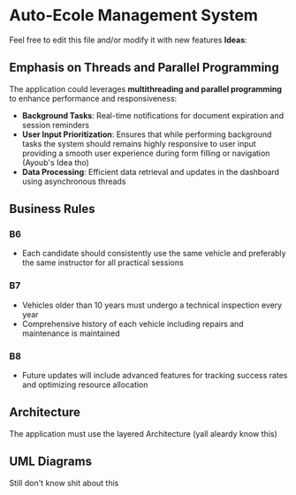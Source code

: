 # Auto-Ecole Management System
Feel free to edit this file and/or modify it with new features
**Ideas**:

## Emphasis on Threads and Parallel Programming
The application could leverages **multithreading and parallel programming** to enhance performance and responsiveness:
- **Background Tasks**: Real-time notifications for document expiration and session reminders
- **User Input Prioritization**: Ensures that while performing background tasks the system should remains highly responsive to user input providing a smooth user experience during form filling or navigation (Ayoub's Idea tho)
- **Data Processing**: Efficient data retrieval and updates in the dashboard using asynchronous threads

## Business Rules
### B6
- Each candidate should consistently use the same vehicle and  preferably  the same instructor for all practical sessions

### B7
- Vehicles older than 10 years must undergo a technical inspection every year
- Comprehensive history of each vehicle including repairs and maintenance  is maintained

### B8
- Future updates will include advanced features for tracking success rates and optimizing resource allocation

## Architecture
The application must use the layered Architecture (yall aleardy know this)


## UML Diagrams
Still don't know shit about this 
